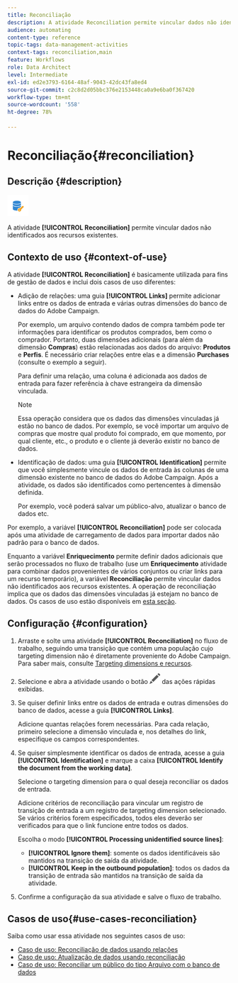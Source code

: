 ```yaml
---
title: Reconciliação
description: A atividade Reconciliation permite vincular dados não identificados aos recursos existentes.
audience: automating
content-type: reference
topic-tags: data-management-activities
context-tags: reconciliation,main
feature: Workflows
role: Data Architect
level: Intermediate
exl-id: ed2e3793-6164-48af-9043-42dc43fa8ed4
source-git-commit: c2c8d2d05bbc376e2153448ca0a9e6ba0f367420
workflow-type: tm+mt
source-wordcount: '558'
ht-degree: 78%

---
```


# Reconciliação{#reconciliation}

## Descrição {#description}

![](assets/reconciliation.png)

A atividade **[!UICONTROL Reconciliation]** permite vincular dados não identificados aos recursos existentes.

## Contexto de uso {#context-of-use}

A atividade **[!UICONTROL Reconciliation]** é basicamente utilizada para fins de gestão de dados e inclui dois casos de uso diferentes:

* Adição de relações: uma guia **[!UICONTROL Links]** permite adicionar links entre os dados de entrada e várias outras dimensões do banco de dados do Adobe Campaign.

   Por exemplo, um arquivo contendo dados de compra também pode ter informações para identificar os produtos comprados, bem como o comprador. Portanto, duas dimensões adicionais (para além da dimensão **Compras**) estão relacionadas aos dados do arquivo: **Produtos** e **Perfis**. É necessário criar relações entre elas e a dimensão **Purchases** (consulte o exemplo a seguir).

   Para definir uma relação, uma coluna é adicionada aos dados de entrada para fazer referência à chave estrangeira da dimensão vinculada.

   >[!NOTE]
   >
   >Essa operação considera que os dados das dimensões vinculadas já estão no banco de dados. Por exemplo, se você importar um arquivo de compras que mostre qual produto foi comprado, em que momento, por qual cliente, etc., o produto e o cliente já deverão existir no banco de dados.

* Identificação de dados: uma guia **[!UICONTROL Identification]** permite que você simplesmente vincule os dados de entrada às colunas de uma dimensão existente no banco de dados do Adobe Campaign. Após a atividade, os dados são identificados como pertencentes à dimensão definida.

   Por exemplo, você poderá salvar um público-alvo, atualizar o banco de dados etc.

Por exemplo, a variável **[!UICONTROL Reconciliation]** pode ser colocada após uma atividade de carregamento de dados para importar dados não padrão para o banco de dados.

Enquanto a variável **Enriquecimento** permite definir dados adicionais que serão processados no fluxo de trabalho (use um **Enriquecimento** atividade para combinar dados provenientes de vários conjuntos ou criar links para um recurso temporário), a variável **Reconciliação** permite vincular dados não identificados aos recursos existentes. A operação de reconciliação implica que os dados das dimensões vinculadas já estejam no banco de dados. Os casos de uso estão disponíveis em [esta seção](#use-cases-reconciliation).


## Configuração {#configuration}

1. Arraste e solte uma atividade **[!UICONTROL Reconciliation]** no fluxo de trabalho, seguindo uma transição que contém uma população cujo targeting dimension não é diretamente proveniente do Adobe Campaign. Para saber mais, consulte [Targeting dimensions e recursos](../../automating/using/query.md#targeting-dimensions-and-resources).
1. Selecione e abra a atividade usando o botão ![](assets/edit_darkgrey-24px.png) das ações rápidas exibidas.
1. Se quiser definir links entre os dados de entrada e outras dimensões do banco de dados, acesse a guia **[!UICONTROL Links]**.

   Adicione quantas relações forem necessárias. Para cada relação, primeiro selecione a dimensão vinculada e, nos detalhes do link, especifique os campos correspondentes.

1. Se quiser simplesmente identificar os dados de entrada, acesse a guia **[!UICONTROL Identification]** e marque a caixa **[!UICONTROL Identify the document from the working data]**.

   Selecione o targeting dimension para o qual deseja reconciliar os dados de entrada.

   Adicione critérios de reconciliação para vincular um registro de transição de entrada a um registro de targeting dimension selecionado. Se vários critérios forem especificados, todos eles deverão ser verificados para que o link funcione entre todos os dados.

   Escolha o modo **[!UICONTROL Processing unidentified source lines]**:

   * **[!UICONTROL Ignore them]**: somente os dados identificáveis são mantidos na transição de saída da atividade.
   * **[!UICONTROL Keep in the outbound population]**: todos os dados da transição de entrada são mantidos na transição de saída da atividade.

1. Confirme a configuração da sua atividade e salve o fluxo de trabalho.


## Casos de uso{#use-cases-reconciliation}

Saiba como usar essa atividade nos seguintes casos de uso:

* [Caso de uso: Reconciliação de dados usando relações](../../automating/using/reconciliation-using-relations.md)
* [Caso de uso: Atualização de dados usando reconciliação](../../automating/using/data-update-reconciliation.md)
* [Caso de uso: Reconciliar um público do tipo Arquivo com o banco de dados](../../automating/using/reconcile-file-audience-with-database.md)